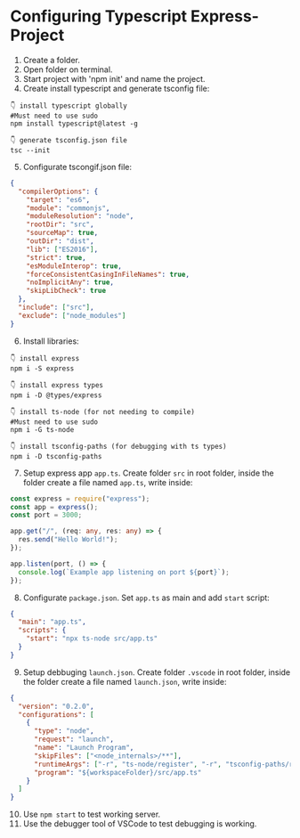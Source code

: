 # Configuring Typescript Express-Project

1. Create a folder.
2. Open folder on terminal.
3. Start project with 'npm init' and name the project.
4. Create install typescript and generate tsconfig file:

```shell
👇️ install typescript globally
#Must need to use sudo
npm install typescript@latest -g

👇️ generate tsconfig.json file
tsc --init
```

5. Configurate tscongif.json file:

```json
{
  "compilerOptions": {
    "target": "es6",
    "module": "commonjs",
    "moduleResolution": "node",
    "rootDir": "src",
    "sourceMap": true,
    "outDir": "dist",
    "lib": ["ES2016"],
    "strict": true,
    "esModuleInterop": true,
    "forceConsistentCasingInFileNames": true,
    "noImplicitAny": true,
    "skipLibCheck": true
  },
  "include": ["src"],
  "exclude": ["node_modules"]
}
```

6. Install libraries:

```shell
👇️ install express
npm i -S express

👇️ install express types
npm i -D @types/express

👇️ install ts-node (for not needing to compile)
#Must need to use sudo
npm i -G ts-node

👇️ install tsconfig-paths (for debugging with ts types)
npm i -D tsconfig-paths
```

7. Setup express app `app.ts`. Create folder `src` in root folder, inside the folder create a file named `app.ts`, write inside:

```typescript
const express = require("express");
const app = express();
const port = 3000;

app.get("/", (req: any, res: any) => {
  res.send("Hello World!");
});

app.listen(port, () => {
  console.log(`Example app listening on port ${port}`);
});
```

8. Configurate `package.json`. Set `app.ts` as main and add `start` script:

```json
{
  "main": "app.ts",
  "scripts": {
    "start": "npx ts-node src/app.ts"
  }
}
```

9. Setup debbuging `launch.json`. Create folder `.vscode` in root folder, inside the folder create a file named `launch.json`, write inside:

```json
{
  "version": "0.2.0",
  "configurations": [
    {
      "type": "node",
      "request": "launch",
      "name": "Launch Program",
      "skipFiles": ["<node_internals>/**"],
      "runtimeArgs": ["-r", "ts-node/register", "-r", "tsconfig-paths/register"],
      "program": "${workspaceFolder}/src/app.ts"
    }
  ]
}
```

10. Use `npm start` to test working server.
11. Use the debugger tool of VSCode to test debugging is working.
